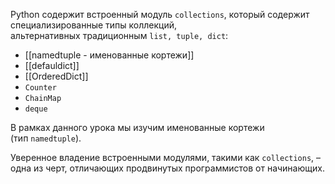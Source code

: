 Python содержит встроенный модуль `collections`, который содержит специализированные типы коллекций, альтернативных традиционным `list, tuple, dict`:

- [[namedtuple - именованные кортежи]]
- [[defauldict]]
- [[OrderedDict]]
- `Counter`
- `ChainMap`
- `deque`

В рамках данного урока мы изучим именованные кортежи (тип `namedtuple`).

Уверенное владение встроенными модулями, такими как `collections`, – одна из черт, отличающих продвинутых программистов от начинающих.